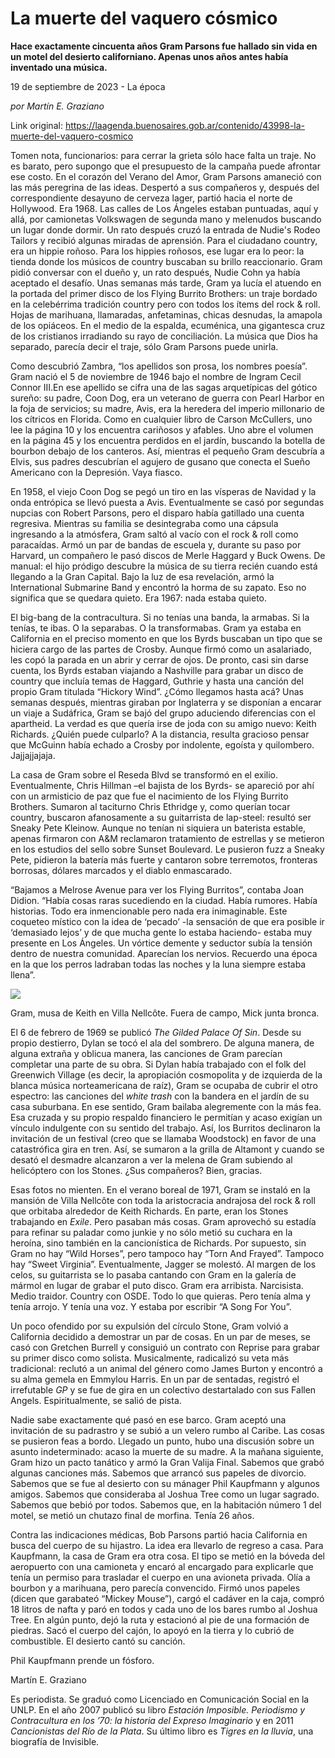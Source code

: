 # La muerte del vaquero cósmico

**Hace exactamente cincuenta años Gram Parsons fue hallado sin vida en un motel del desierto californiano. Apenas unos años antes había inventado una música.**

19 de septiembre de 2023 - La época

_por Martín E. Graziano_

Link original: https://laagenda.buenosaires.gob.ar/contenido/43998-la-muerte-del-vaquero-cosmico



Tomen nota, funcionarios: para cerrar la grieta sólo hace falta un traje. No es barato, pero supongo que el presupuesto de la campaña puede afrontar ese costo. En el corazón del Verano del Amor, Gram Parsons amaneció con las más peregrina de las ideas. Despertó a sus compañeros y, después del correspondiente desayuno de cerveza lager, partió hacia el norte de Hollywood. Era 1968. Las calles de Los Ángeles estaban puntuadas, aquí y allá, por camionetas Volkswagen de segunda mano y melenudos buscando un lugar donde dormir. Un rato después cruzó la entrada de Nudie's Rodeo Tailors y recibió algunas miradas de aprensión. Para el ciudadano country, era un hippie roñoso. Para los hippies roñosos, ese lugar era lo peor: la tienda donde los músicos de country buscaban su brillo reaccionario. Gram pidió conversar con el dueño y, un rato después, Nudie Cohn ya había aceptado el desafío. Unas semanas más tarde, Gram ya lucía el atuendo en la portada del primer disco de los Flying Burrito Brothers: un traje bordado en la celebérrima tradición country pero con todos los ítems del rock & roll. Hojas de marihuana, llamaradas, anfetaminas, chicas desnudas, la amapola de los opiáceos. En el medio de la espalda, ecuménica, una gigantesca cruz de los cristianos irradiando su rayo de conciliación. La música que Dios ha separado, parecía decir el traje, sólo Gram Parsons puede unirla.




Como descubrió Zambra, “los apellidos son prosa, los nombres poesía”. Gram nació el 5 de noviembre de 1946 bajo el nombre de Ingram Cecil Connor III.En ese apellido se cifra una de las sagas arquetípicas del gótico sureño: su padre, Coon Dog, era un veterano de guerra con Pearl Harbor en la foja de servicios; su madre, Avis, era la heredera del imperio millonario de los cítricos en Florida. Como en cualquier libro de Carson McCullers, uno lee la página 10 y los encuentra cariñosos y afables. Uno abre el volumen en la página 45 y los encuentra perdidos en el jardín, buscando la botella de bourbon debajo de los canteros. Así, mientras el pequeño Gram descubría a Elvis, sus padres descubrían el agujero de gusano que conecta el Sueño Americano con la Depresión. Vaya fiasco.




En 1958, el viejo Coon Dog se pegó un tiro en las vísperas de Navidad y la onda entrópica se llevó puesta a Avis. Eventualmente se casó por segundas nupcias con Robert Parsons, pero el disparo había gatillado una cuenta regresiva. Mientras su familia se desintegraba como una cápsula ingresando a la atmósfera, Gram saltó al vacío con el rock & roll como paracaídas. Armó un par de bandas de escuela y, durante su paso por Harvard, un compañero le pasó discos de Merle Haggard y Buck Owens. De manual: el hijo pródigo descubre la música de su tierra recién cuando está llegando a la Gran Capital. Bajo la luz de esa revelación, armó la International Submarine Band y encontró la horma de su zapato. Eso no significa que se quedara quieto. Era 1967: nada estaba quieto.




El big-bang de la contracultura. Si no tenías una banda, la armabas. Si la tenías, te ibas. O la separabas. O la transformabas. Gram ya estaba en California en el preciso momento en que los Byrds buscaban un tipo que se hiciera cargo de las partes de Crosby. Aunque firmó como un asalariado, les copó la parada en un abrir y cerrar de ojos. De pronto, casi sin darse cuenta, los Byrds estaban viajando a Nashville para grabar un disco de country que incluía temas de Haggard, Guthrie y hasta una canción del propio Gram titulada “Hickory Wind”. ¿Cómo llegamos hasta acá? Unas semanas después, mientras giraban por Inglaterra y se disponían a encarar un viaje a Sudáfrica, Gram se bajó del grupo aduciendo diferencias con el apartheid. La verdad es que quería irse de joda con su amigo nuevo: Keith Richards. ¿Quién puede culparlo? A la distancia, resulta gracioso pensar que McGuinn había echado a Crosby por indolente, egoísta y quilombero. Jajjajjajaja.




La casa de Gram sobre el Reseda Blvd se transformó en el exilio. Eventualmente, Chris Hillman –el bajista de los Byrds- se apareció por ahí con un armisticio de paz que fue el nacimiento de los Flying Burrito Brothers. Sumaron al taciturno Chris Ethridge y, como querían tocar country, buscaron afanosamente a su guitarrista de lap-steel: resultó ser Sneaky Pete Kleinow. Aunque no tenían ni siquiera un baterista estable, apenas firmaron con A&M reclamaron tratamiento de estrellas y se metieron en los estudios del sello sobre Sunset Boulevard. Le pusieron fuzz a Sneaky Pete, pidieron la batería más fuerte y cantaron sobre terremotos, fronteras borrosas, dólares marcados y el diablo enmascarado.




“Bajamos a Melrose Avenue para ver los Flying Burritos”, contaba Joan Didion. “Había cosas raras sucediendo en la ciudad. Había rumores. Había historias. Todo era inmencionable pero nada era inimaginable. Este coqueteo místico con la idea de ‘pecado’ -la sensación de que era posible ir ‘demasiado lejos’ y de que mucha gente lo estaba haciendo- estaba muy presente en Los Ángeles. Un vórtice demente y seductor subía la tensión dentro de nuestra comunidad. Aparecían los nervios. Recuerdo una época en la que los perros ladraban todas las noches y la luna siempre estaba llena”.




![](https://cdn.feater.me/files/images/2668222/ec37c8a3-e5cd-41e6-bfff-77f1768af3e8.jpeg)




Gram, musa de Keith en Villa Nellcôte. Fuera de campo, Mick junta bronca.




El 6 de febrero de 1969 se publicó *The Gilded Palace Of Sin*. Desde su propio destierro, Dylan se tocó el ala del sombrero. De alguna manera, de alguna extraña y oblicua manera, las canciones de Gram parecían completar una parte de su obra. Si Dylan había trabajado con el folk del Greenwich Village (es decir, la apropiación cosmopolita y de izquierda de la blanca música norteamericana de raíz), Gram se ocupaba de cubrir el otro espectro: las canciones del *white trash* con la bandera en el jardín de su casa suburbana. En ese sentido, Gram bailaba alegremente con la más fea. Esa cruzada y su propio respaldo financiero le permitían y acaso exigían un vínculo indulgente con su sentido del trabajo. Así, los Burritos declinaron la invitación de un festival (creo que se llamaba Woodstock) en favor de una catastrófica gira en tren. Así, se sumaron a la grilla de Altamont y cuando se desató el desmadre alcanzaron a ver la melena de Gram subiendo al helicóptero con los Stones. ¿Sus compañeros? Bien, gracias.




Esas fotos no mienten. En el verano boreal de 1971, Gram se instaló en la mansión de Villa Nellcôte con toda la aristocracia andrajosa del rock & roll que orbitaba alrededor de Keith Richards. En parte, eran los Stones trabajando en *Exile*. Pero pasaban más cosas. Gram aprovechó su estadía para refinar su paladar como junkie y no sólo metió su cuchara en la heroína, sino también en la cancionística de Richards. Por supuesto, sin Gram no hay “Wild Horses”, pero tampoco hay “Torn And Frayed”. Tampoco hay “Sweet Virginia”. Eventualmente, Jagger se molestó. Al margen de los celos, su guitarrista se lo pasaba cantando con Gram en la galería de mármol en lugar de grabar el puto disco. Gram era arribista. Narcisista. Medio traidor. Country con OSDE. Todo lo que quieras. Pero tenía alma y tenía arrojo. Y tenía una voz. Y estaba por escribir “A Song For You”.




Un poco ofendido por su expulsión del círculo Stone, Gram volvió a California decidido a demostrar un par de cosas. En un par de meses, se casó con Gretchen Burrell y consiguió un contrato con Reprise para grabar su primer disco como solista. Musicalmente, radicalizó su veta más tradicional: reclutó a un animal del género como James Burton y encontró a su alma gemela en Emmylou Harris. En un par de sentadas, registró el irrefutable *GP* y se fue de gira en un colectivo destartalado con sus Fallen Angels. Espiritualmente, se salió de pista.




Nadie sabe exactamente qué pasó en ese barco. Gram aceptó una invitación de su padrastro y se subió a un velero rumbo al Caribe. Las cosas se pusieron feas a bordo. Llegado un punto, hubo una discusión sobre un asunto indeterminado: acaso la muerte de su madre. A la mañana siguiente, Gram hizo un pacto tanático y armó la Gran Valija Final. Sabemos que grabó algunas canciones más. Sabemos que arrancó sus papeles de divorcio. Sabemos que se fue al desierto con su mánager Phil Kaupfmann y algunos amigos. Sabemos que consideraba al Joshua Tree como un lugar sagrado. Sabemos que bebió por todos. Sabemos que, en la habitación número 1 del motel, se metió un chutazo final de morfina. Tenía 26 años.




Contra las indicaciones médicas, Bob Parsons partió hacia California en busca del cuerpo de su hijastro. La idea era llevarlo de regreso a casa. Para Kaupfmann, la casa de Gram era otra cosa. El tipo se metió en la bóveda del aeropuerto con una camioneta y encaró al encargado para explicarle que tenía un permiso para trasladar el cuerpo en una avioneta privada. Olía a bourbon y a marihuana, pero parecía convencido. Firmó unos papeles (dicen que garabateó “Mickey Mouse”), cargó el cadáver en la caja, compró 18 litros de nafta y paró en todos y cada uno de los bares rumbo al Joshua Tree. En algún punto, dejó la ruta y estacionó al pie de una formación de piedras. Sacó el cuerpo del cajón, lo apoyó en la tierra y lo cubrió de combustible. El desierto cantó su canción.




Phil Kaupfmann prende un fósforo.




Martín E. Graziano




Es periodista. Se graduó como Licenciado en Comunicación Social en la UNLP. En el año 2007 publicó su libro *Estación Imposible. Periodismo y Contracultura en los ’70: la historia del Expreso Imaginario* y en 2011 *Cancionistas del Río de la Plata*. Su último libro es *Tigres en la lluvia*, una biografía de Invisible.



